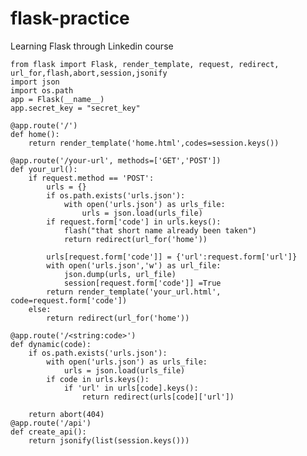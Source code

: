 # flask-practice
Learning Flask through Linkedin course



    from flask import Flask, render_template, request, redirect, url_for,flash,abort,session,jsonify
    import json
    import os.path
    app = Flask(__name__)
    app.secret_key = "secret_key"
    
    @app.route('/')
    def home():
        return render_template('home.html',codes=session.keys())

    @app.route('/your-url', methods=['GET','POST'])
    def your_url():
        if request.method == 'POST':
            urls = {}
            if os.path.exists('urls.json'):
                with open('urls.json') as urls_file:
                    urls = json.load(urls_file)
            if request.form['code'] in urls.keys():
                flash("that short name already been taken")
                return redirect(url_for('home'))

            urls[request.form['code']] = {'url':request.form['url']}
            with open('urls.json','w') as url_file:
                json.dump(urls, url_file)
                session[request.form['code']] =True
            return render_template('your_url.html', code=request.form['code'])
        else:
            return redirect(url_for('home'))

    @app.route('/<string:code>')
    def dynamic(code):
        if os.path.exists('urls.json'):
            with open('urls.json') as urls_file:
                urls = json.load(urls_file)
            if code in urls.keys():
                if 'url' in urls[code].keys():
                    return redirect(urls[code]['url'])

        return abort(404)
    @app.route('/api')
    def create_api():
        return jsonify(list(session.keys()))
